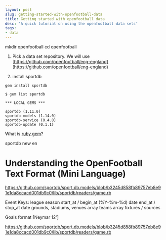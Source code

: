 ```yaml
---
layout: post
slug: getting-started-with-openfootball-data
title: Getting started with openfootball data
desc: 'A quick tutorial on using the openfootball data sets'
tags:
- data
---
```


mkdir openfootball
cd openfootball

1) Pick a data set repository. We will use [https://github.com/openfootball/eng-england](https://github.com/openfootball/eng-england)

2) install sportdb

`gem install sportdb`

```
$ gem list sportdb

*** LOCAL GEMS ***

sportdb (1.11.0)
sportdb-models (1.14.0)
sportdb-service (0.4.0)
sportdb-update (0.1.1)
```

What is [ruby gem](http://guides.rubygems.org/what-is-a-gem/)?

sportdb new en


# Understanding the OpenFootball Text Format (Mini Language)

https://github.com/sportdb/sport.db.models/blob/b3245d858fb89757eb8e91e1da8ccacd001db9c0/lib/sportdb/readers/game.rb

Event Keys:
  league
  season
  start_at / begin_at (%Y-%m-%d) date
  end_at / stop_at date
  grounds, stadiums, venues array
  teams array
  fixtures / sources

Goals format
  [Neymar 12']

https://github.com/sportdb/sport.db.models/blob/b3245d858fb89757eb8e91e1da8ccacd001db9c0/lib/sportdb/readers/game.rb
